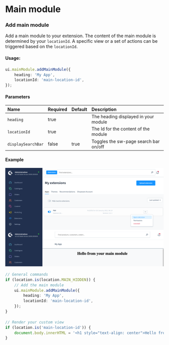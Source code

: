 # Main module

### Add main module
Add a main module to your extension. The content of the main module is determined by your `locationId`. 
A specific view or a set of actions can be triggered based on the `locationId`.

#### Usage:  
```ts
ui.mainModule.addMainModule({
    heading: 'My App',
    locationId: 'main-location-id',
});
```

#### Parameters
| Name                 | Required | Default        | Description                                                   |
| :------------------- | :------- | :------------- | :------------------------------------------------------------ |
| `heading`            | true     |                | The heading displayed in your module                          |
| `locationId`         | true     |                | The Id for the content of the module                          |
| `displaySearchBar`   | false    | true           | Toggles the sw-page search bar on/off                         |

#### Example
![Main module example](./assets/add-main-module-example.png)
```ts
// General commands
if (location.is(location.MAIN_HIDDEN)) {
    // Add the main module
    ui.mainModule.addMainModule({
        heading: 'My App',
        locationId: 'main-location-id',
    });
}

// Render your custom view
if (location.is('main-location-id')) {
    document.body.innerHTML = '<h1 style="text-align: center">Hello from your main module</h1>';
}
```
